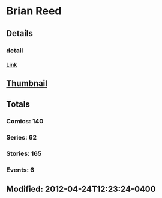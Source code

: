 # Brian  Reed 
## Details
### detail
#### [Link](http://marvel.com/comics/creators/721/brian_reed?utm_campaign=apiRef&utm_source=225578a89fc76f3d20fbffda5d17a88d)
## [Thumbnail](http://i.annihil.us/u/prod/marvel/i/mg/9/20/4bb4449c5ea60.jpg)
## Totals
### Comics: 140
### Series: 62
### Stories: 165
### Events: 6
## Modified: 2012-04-24T12:23:24-0400